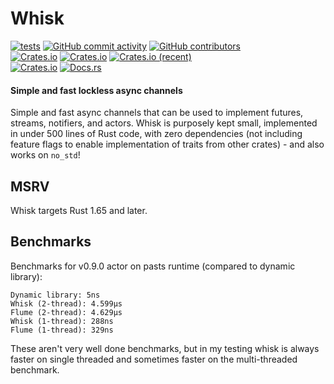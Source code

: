 # Whisk
[![tests](https://github.com/ardaku/whisk/actions/workflows/ci.yml/badge.svg)](https://github.com/ardaku/whisk/actions/workflows/ci.yml)
[![GitHub commit activity](https://img.shields.io/github/commit-activity/y/ardaku/whisk)](https://github.com/ardaku/whisk/)
[![GitHub contributors](https://img.shields.io/github/contributors/ardaku/whisk)](https://github.com/ardaku/whisk/graphs/contributors)  
[![Crates.io](https://img.shields.io/crates/v/whisk)](https://crates.io/crates/whisk)
[![Crates.io](https://img.shields.io/crates/d/whisk)](https://crates.io/crates/whisk)
[![Crates.io (recent)](https://img.shields.io/crates/dr/whisk)](https://crates.io/crates/whisk)  
[![Crates.io](https://img.shields.io/crates/l/whisk)](https://github.com/ardaku/whisk/search?l=Text&q=license)
[![Docs.rs](https://docs.rs/whisk/badge.svg)](https://docs.rs/whisk/)

#### Simple and fast lockless async channels
Simple and fast async channels that can be used to implement futures, streams,
notifiers, and actors.  Whisk is purposely kept small, implemented in under 500
lines of Rust code, with zero dependencies (not including feature flags to
enable implementation of traits from other crates) - and also works on `no_std`!

## MSRV
Whisk targets Rust 1.65 and later.

## Benchmarks
Benchmarks for v0.9.0 actor on pasts runtime (compared to dynamic library):

```
Dynamic library: 5ns
Whisk (2-thread): 4.599µs
Flume (2-thread): 4.629µs
Whisk (1-thread): 288ns
Flume (1-thread): 329ns
```

These aren't very well done benchmarks, but in my testing whisk is always faster
on single threaded and sometimes faster on the multi-threaded benchmark.
